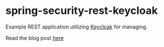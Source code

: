 # spring-security-rest-keycloak

Example REST application utilizing [Keycloak](http://www.keycloak.org) for 
managing. 

Read the blog post [here](https://sandor-nemeth.github.io/java/spring/2017/06/15/spring-boot-with-keycloak.html)
